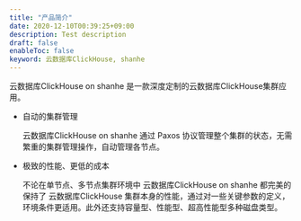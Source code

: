```yaml
---
title: "产品简介"
date: 2020-12-10T00:39:25+09:00
description: Test description
draft: false
enableToc: false
keyword: 云数据库ClickHouse, shanhe
---
```


云数据库ClickHouse on shanhe 是一款深度定制的云数据库ClickHouse集群应用。

- 自动的集群管理

    云数据库ClickHouse on shanhe 通过 Paxos 协议管理整个集群的状态，无需繁重的集群管理操作，自动管理各节点。

- 极致的性能、更低的成本

   不论在单节点、多节点集群环境中 云数据库ClickHouse on shanhe 都完美的保持了 云数据库ClickHouse 集群本身的性能，通过对一些关键参数的定义，环境条件更适用。此外还支持容量型、性能型、超高性能型多种磁盘类型。

